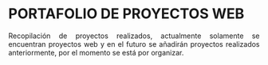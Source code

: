 # PORTAFOLIO DE PROYECTOS WEB

<p align="justify">
    Recopilación de proyectos realizados, actualmente solamente se encuentran proyectos web y en el futuro se añadirán proyectos realizados anteriormente, por el momento se está por organizar.
</p>
